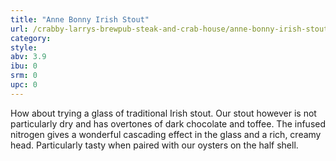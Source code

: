 ```yaml
---
title: "Anne Bonny Irish Stout"
url: /crabby-larrys-brewpub-steak-and-crab-house/anne-bonny-irish-stout/
category: 
style: 
abv: 3.9
ibu: 0
srm: 0
upc: 0
---
```

How about trying a glass of traditional Irish stout. Our stout however is not particularly dry and has overtones of dark chocolate and toffee. The infused nitrogen gives a wonderful cascading effect in the glass and a rich, creamy head. Particularly tasty when paired with our oysters on the half shell.
